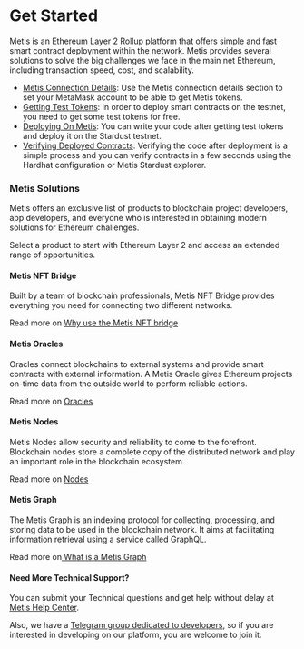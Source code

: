 # Get Started

Metis is an Ethereum Layer 2 Rollup platform that offers simple and fast smart contract deployment within the network. Metis provides several solutions to solve the big challenges we face in the main net Ethereum, including transaction speed, cost, and scalability.

* [Metis Connection Details](get-started/metis-connection-details.md): Use the Metis connection details section to set your MetaMask account to be able to get Metis tokens.&#x20;
* [Getting Test Tokens](get-started/getting-test-tokens.md): In order to deploy smart contracts on the testnet, you need to get some test tokens for free.&#x20;
* [Deploying On Metis](get-started/a-complete-guide-to-deploying-on-the-metis-platform.md): You can write your code after getting test tokens and deploy it on the Stardust testnet.&#x20;
* [Verifying Deployed Contracts](get-started/a-complete-guide-to-verifying-deployed-contracts-on-the-stardust-testnet.md): Verifying the code after deployment is a simple process and you can verify contracts in a few seconds using the Hardhat configuration or Metis Stardust explorer.

### Metis Solutions <a href="#_7dc02qqfr79w" id="_7dc02qqfr79w"></a>

Metis offers an exclusive list of products to blockchain project developers, app developers, and everyone who is interested in obtaining modern solutions for Ethereum challenges.

Select a product to start with Ethereum Layer 2 and access an extended range of opportunities.

#### Metis NFT Bridge <a href="#_rxl6s4r87tzi" id="_rxl6s4r87tzi"></a>

Built by a team of blockchain professionals, Metis NFT Bridge provides everything you need for connecting two different networks.

Read more on  [Why use the Metis NFT bridge](https://app.gitbook.com/o/G4KKHlD52DFa4pHrw51i/s/MkexAWdCekeDPPCMOdGs/\~/changes/kD3RNZAYVe4u0VhGB046/browse-in-the-metis-technology/metis-nft-bridge/why-use-the-metis-nft-bridge)



#### Metis Oracles <a href="#_9ciejj5cougz" id="_9ciejj5cougz"></a>

Oracles connect blockchains to external systems and provide smart contracts with external information. A Metis Oracle gives Ethereum projects on-time data from the outside world to perform reliable actions.

Read more on [Oracles](browse-the-metis-technology/browse-in-metis-technologies/)



#### Metis Nodes <a href="#_z11ooy9etr4o" id="_z11ooy9etr4o"></a>

Metis Nodes allow security and reliability to come to the forefront. Blockchain nodes store a complete copy of the distributed network and play an important role in the blockchain ecosystem.

Read more on [Nodes](browse-the-metis-technology/an-introduction-to-protocol-in-detail/)



#### Metis Graph <a href="#_s7n3z5vmr8nt" id="_s7n3z5vmr8nt"></a>

The Metis Graph is an indexing protocol for collecting, processing, and storing data to be used in the blockchain network. It aims at facilitating information retrieval using a service called GraphQL.

Read more on[ What is a Metis Graph](browse-the-metis-technology/what-is-the-metis-graph.md)



#### Need More Technical Support? <a href="#_vl1m2qrsjggl" id="_vl1m2qrsjggl"></a>

You can submit your Technical questions and get help without delay at [Metis Help Center](https://metisdao.atlassian.net/servicedesk/customer/portals).

Also, we have a [Telegram group dedicated to developers](https://t.me/metis\_dev), so if you are interested in developing on our platform, you are welcome to join it.

#### &#x20;<a href="#_2jy0l7vosvdw" id="_2jy0l7vosvdw"></a>

